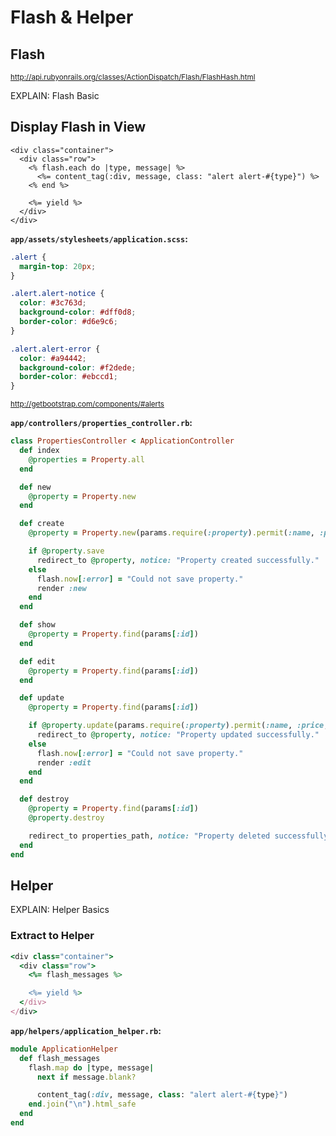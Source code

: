 # Flash & Helper

## Flash

<sup>http://api.rubyonrails.org/classes/ActionDispatch/Flash/FlashHash.html</sup>

EXPLAIN: Flash Basic

## Display Flash in View

```html+erb
<div class="container">
  <div class="row">
    <% flash.each do |type, message| %>
      <%= content_tag(:div, message, class: "alert alert-#{type}") %>
    <% end %>

    <%= yield %>
  </div>
</div>
```

**`app/assets/stylesheets/application.scss`:**

```scss
.alert {
  margin-top: 20px;
}

.alert.alert-notice {
  color: #3c763d;
  background-color: #dff0d8;
  border-color: #d6e9c6;
}

.alert.alert-error {
  color: #a94442;
  background-color: #f2dede;
  border-color: #ebccd1;
}
```

<sup>http://getbootstrap.com/components/#alerts</sup>

**`app/controllers/properties_controller.rb`:**

```ruby
class PropertiesController < ApplicationController
  def index
    @properties = Property.all
  end

  def new
    @property = Property.new
  end

  def create
    @property = Property.new(params.require(:property).permit(:name, :price, :description, :property_type, :agent_id))

    if @property.save
      redirect_to @property, notice: "Property created successfully."
    else
      flash.now[:error] = "Could not save property."
      render :new
    end
  end

  def show
    @property = Property.find(params[:id])
  end

  def edit
    @property = Property.find(params[:id])
  end

  def update
    @property = Property.find(params[:id])

    if @property.update(params.require(:property).permit(:name, :price, :description, :property_type, :agent_id))
      redirect_to @property, notice: "Property updated successfully."
    else
      flash.now[:error] = "Could not save property."
      render :edit
    end
  end

  def destroy
    @property = Property.find(params[:id])
    @property.destroy

    redirect_to properties_path, notice: "Property deleted successfully."
  end
end
```

## Helper

EXPLAIN: Helper Basics

### Extract to Helper

```ruby
<div class="container">
  <div class="row">
    <%= flash_messages %>

    <%= yield %>
  </div>
</div>
```

**`app/helpers/application_helper.rb`:**

```ruby
module ApplicationHelper
  def flash_messages
    flash.map do |type, message|
      next if message.blank?

      content_tag(:div, message, class: "alert alert-#{type}")
    end.join("\n").html_safe
  end
end
```
